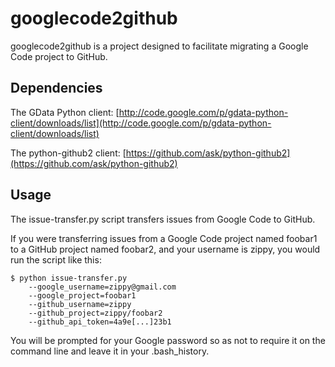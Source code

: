 googlecode2github
=================

googlecode2github is a project designed to facilitate migrating a Google Code project to GitHub.

Dependencies
------------
The GData Python client: [http://code.google.com/p/gdata-python-client/downloads/list](http://code.google.com/p/gdata-python-client/downloads/list)

The python-github2 client: [https://github.com/ask/python-github2](https://github.com/ask/python-github2)

Usage
-----

The issue-transfer.py script transfers issues from Google Code to GitHub.

If you were transferring issues from a Google Code project named foobar1 to a GitHub project named foobar2, and your username is zippy, you would run the script like this:

	$ python issue-transfer.py 
		--google_username=zippy@gmail.com
		--google_project=foobar1
		--github_username=zippy
		--github_project=zippy/foobar2
		--github_api_token=4a9e[...]23b1

You will be prompted for your Google password so as not to require it on the command line and leave it in your .bash_history.